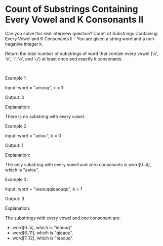 # Count of Substrings Containing Every Vowel and K Consonants II

Can you solve this real interview question? Count of Substrings Containing Every Vowel and K Consonants II - You are given a string word and a non-negative integer k.

Return the total number of substrings of word that contain every vowel ('a', 'e', 'i', 'o', and 'u') at least once and exactly k consonants.

 

Example 1:

Input: word = "aeioqq", k = 1

Output: 0

Explanation:

There is no substring with every vowel.

Example 2:

Input: word = "aeiou", k = 0

Output: 1

Explanation:

The only substring with every vowel and zero consonants is word[0..4], which is "aeiou".

Example 3:

Input: word = "ieaouqqieaouqq", k = 1

Output: 3

Explanation:

The substrings with every vowel and one consonant are:

 * word[0..5], which is "ieaouq".
 * word[6..11], which is "qieaou".
 * word[7..12], which is "ieaouq".